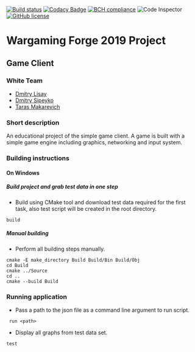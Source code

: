 [![Build status](https://ci.appveyor.com/api/projects/status/e1hd8cvcxixrfg6o?svg=true)](https://ci.appveyor.com/project/glisquery/white)
[![Codacy Badge](https://api.codacy.com/project/badge/Grade/5f6661ca68a4473fa4e2440c5c272532)](https://www.codacy.com/manual/makarevich.t/White?utm_source=github.com&amp;utm_medium=referral&amp;utm_content=glisquery/White&amp;utm_campaign=Badge_Grade)
[![BCH compliance](https://bettercodehub.com/edge/badge/glisquery/White?branch=master)](https://bettercodehub.com/)
![Code Inspector](https://www.code-inspector.com/project/1816/status/svg?sanitize=true)
[![GitHub license](https://img.shields.io/badge/license-MIT-blue.svg?sanitize=true)](https://raw.githubusercontent.com/glisquery/White/master/LICENSE)

# Wargaming Forge 2019 Project
## Game Client
### White Team
- [Dmitry Lisay](https://github.com/403)
- [Dmitry Sipeyko](https://github.com/MintaiDS)
- [Taras Makarevich](https://github.com/glisquery)
### Short description
An educational project of the simple game client. 
A game is built with a simple game engine
including graphics, networking and input system.
### Building instructions 
#### On Windows
##### Build project and grab test data in one step
- Build using CMake tool and download test data required for 
the first task, also test script will be created in the root directory.
```batch
build 
```
##### Manual building
- Perform all building steps manually.
```batch
cmake -E make_directory Build Build/Bin Build/Obj
cd Build
cmake ../Source
cd ..
cmake --build Build
```
### Running application
 - Pass a path to the json file as a command line argument to run script.
```batch
 run <path>
```
- Display all graphs from test data set.
```batch
test
```

